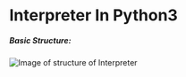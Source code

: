 # Interpreter In Python3

<h5>Basic Structure:</h5>

![Image of structure of Interpreter](https://github.com/toobazameer/Interpreter_in_Python3/blob/master/Images/Interpreter.png)


